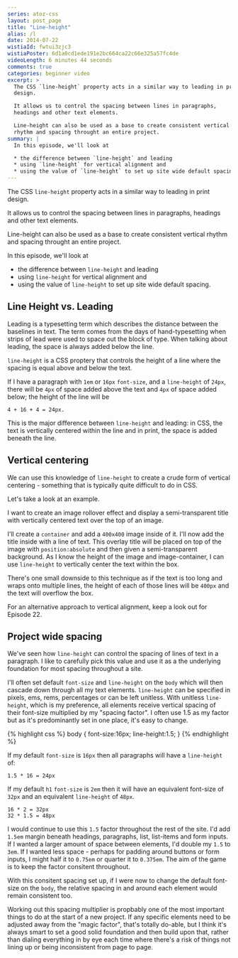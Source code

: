 ```yaml
---
series: atoz-css
layout: post_page
title: "Line-height"
alias: /l
date: 2014-07-22
wistiaId: fwtui3zjc3
wistiaPoster: 6d1a0cd1ede191e2bc664ca22c66e325a57fc4de
videoLength: 6 minutes 44 seconds
comments: true
categories: beginner video
excerpt: >
  The CSS `line-height` property acts in a similar way to leading in print
  design.

  It allows us to control the spacing between lines in paragraphs,
  headings and other text elements.

  Line-height can also be used as a base to create consistent vertical
  rhythm and spacing throught an entire project.
summary: |
  In this episode, we'll look at 

  * the difference between `line-height` and leading 
  * using `line-height` for vertical alignment and 
  * using the value of `line-height` to set up site wide default spacing.
---
```


The CSS `line-height` property acts in a similar way to leading in print
design.

It allows us to control the spacing between lines in paragraphs,
headings and other text elements.

Line-height can also be used as a base to create consistent vertical
rhythm and spacing throught an entire project.

In this episode, we'll look at 

* the difference between `line-height` and leading 
* using `line-height` for vertical alignment and 
* using the value of `line-height` to set up site wide default spacing.

## Line Height vs. Leading

Leading is a typesetting term which describes the distance between the
baselines in text. The term comes from the days of hand-typesetting when
strips of lead were used to space out the block of type.  When talking
about leading, the space is always added below the line.

`line-height` is a CSS proptery that controls the height of a line 
where the spacing is equal above and below the text. 

If I have a paragraph with `1em` or `16px` `font-size`, and
a `line-height` of `24px`, there will be `4px` of space added above the
text and `4px` of space added below; the height of the line will be

	4 + 16 + 4 = 24px.

This is the major difference between `line-height` and leading: in CSS,
the text is vertically centered within the line and in print, the space
is added beneath the line.

## Vertical centering 

We can use this knowledge of `line-height` to create a crude form of
vertical centering - something that is typically quite difficult to do
in CSS.

Let's take a look at an example. 

I want to create an image rollover effect and display a semi-transparent
title with vertically centered text over the top of an image.

I'll create a `container` and add a `400x400` image inside of it.
I'll now add the title inside with a line of text. This overlay title
will be placed on top of the image with `position:absolute` and then
given a semi-transparent background. As I know the height of the image
and image-container, I can use `line-height` to vertically center the
text within the box.

There's one small downside to this technique as if the text is too long
and wraps onto multiple lines, the height of each of those lines will
be `400px` and the text will overflow the box.

For an alternative approach to vertical alignment, keep a look out for
Episode 22.

## Project wide spacing

We've seen how `line-height` can control the spacing of lines of text in
a paragraph. I like to carefully pick this value and use it as
a the underlying foundation for most spacing throughout a site. 

I'll often set default `font-size` and `line-height` on the `body` which
will then cascade down through all my text elements.  `line-height` can
be specified in pixels, ems, rems, percentages or can be left unitless.
With unitless `line-height`, which is my preference, all elements
receive vertical spacing of their font-size multiplied by my "spacing
factor". I often use 1.5 as my factor but as it's predominantly set in
one place, it's easy to change.

{% highlight css %}
body {
	font-size:16px;
	line-height:1.5;
}
{% endhighlight %}

If my default `font-size` is `16px` then all paragraphs will have
a `line-height` of:

	1.5 * 16 = 24px

If my default `h1` `font-size` is `2em` then it will have an equivalent
font-size of `32px` and an equivalent `line-height` of `48px`.

	16 * 2 = 32px
	32 * 1.5 = 48px

I would continue to use this `1.5` factor throughout the rest of the site.
I'd add `1.5em` margin beneath headings, paragraphs, list, list-items
and form inputs. If I wanted a larger amount of space between elements,
I'd double my `1.5` to `3em`. If I wanted less space - perhaps for
padding around buttons or form inputs, I might half it to `0.75em` or
quarter it to `0.375em`. The aim of the game is to keep the factor
consitent throughout.

With this consitent spacing set up, if I were now to change the default
font-size on the `body`, the relative spacing in and around each element
would remain consistent too.

Working out this spacing multiplier is propbably one of the most
important things to do at the start of a new project.  If any specific
elements need to be adjusted away from the "magic factor", that's
totally do-able, but I think it's always smart to set a good solid
foundation and then build upon that, rather than dialing everything in
by eye each time where there's a risk of things not lining up or being
inconsistent from page to page.
